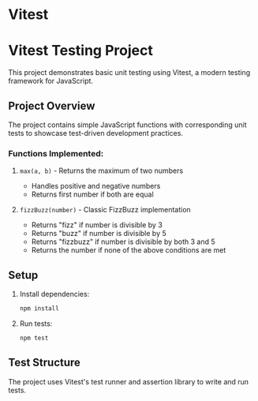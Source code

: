 # Vitest
# Vitest Testing Project

This project demonstrates basic unit testing using Vitest, a modern testing framework for JavaScript.

## Project Overview

The project contains simple JavaScript functions with corresponding unit tests to showcase test-driven development practices.

### Functions Implemented:

1. `max(a, b)` - Returns the maximum of two numbers
   - Handles positive and negative numbers
   - Returns first number if both are equal

2. `fizzBuzz(number)` - Classic FizzBuzz implementation
   - Returns "fizz" if number is divisible by 3
   - Returns "buzz" if number is divisible by 5 
   - Returns "fizzbuzz" if number is divisible by both 3 and 5
   - Returns the number if none of the above conditions are met

## Setup

1. Install dependencies:
   ```bash
   npm install
   ```

2. Run tests:
   ```bash
   npm test
   ```

## Test Structure

The project uses Vitest's test runner and assertion library to write and run tests.
    